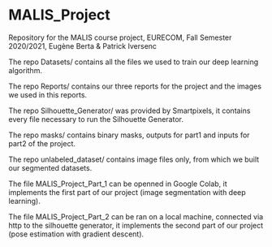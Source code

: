 # MALIS_Project
Repository for the MALIS course project, EURECOM, Fall Semester 2020/2021, Eugène Berta &amp; Patrick Iversenc

The repo Datasets/ contains all the files we used to train our deep learning algorithm.

The repo Reports/ contains our three reports for the project and the images we used in this reports.

The repo Silhouette_Generator/ was provided by Smartpixels, it contains every file necessary to run the Silhouette Generator.

The repo masks/ contains binary masks, outputs for part1 and inputs for part2 of the project.

The repo unlabeled_dataset/ contains image files only, from which we built our segmented datasets.

The file MALIS_Project_Part_1 can be openned in Google Colab, it implements the first part of our project (image segmentation with deep learning).

The file MALIS_Project_Part_2 can be ran on a local machine, connected via http to the silhouette generator, it implements the second part of our project (pose estimation with gradient descent).
